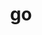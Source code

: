 ---
title: "go"
layout: cache
categories: [package, develop]
meta: {"versions": ["1.22.2", "1.22.4", "1.22.6", "1.23.1"], "compilers": ["gcc@=10.2.1", "gcc@=7.5.0"], "oss": ["centos7", "ubuntu18.04"], "platforms": ["linux"], "targets": ["x86_64_v3"], "stacks": ["developer-tools", "developer-tools-manylinux2014", "root"], "num_specs": 10, "num_specs_by_stack": {"root": 10, "developer-tools-manylinux2014": 6, "developer-tools": 4}}
spec_details: [{"hash": "cfx2r6guplwfd2n76mm7ps3ohhtvj5wx", "compiler": "gcc@=10.2.1", "versions": ["1.23.1"], "os": "centos7", "platform": "linux", "target": "x86_64_v3", "variants": ["build_system=generic"], "stacks": ["root", "developer-tools-manylinux2014"], "size": "-", "tarball": "https://binaries.spack.io/develop/build_cache/linux-centos7-x86_64_v3/gcc-10.2.1/go-1.23.1/linux-centos7-x86_64_v3-gcc-10.2.1-go-1.23.1-cfx2r6guplwfd2n76mm7ps3ohhtvj5wx.spack"}, {"hash": "uqqmfcbhd3uzbihkojmpvwmgwnpsnfmh", "compiler": "gcc@=10.2.1", "versions": ["1.22.6"], "os": "centos7", "platform": "linux", "target": "x86_64_v3", "variants": ["build_system=generic"], "stacks": ["root", "developer-tools-manylinux2014"], "size": "-", "tarball": "https://binaries.spack.io/develop/build_cache/linux-centos7-x86_64_v3/gcc-10.2.1/go-1.22.6/linux-centos7-x86_64_v3-gcc-10.2.1-go-1.22.6-uqqmfcbhd3uzbihkojmpvwmgwnpsnfmh.spack"}, {"hash": "awhtqxmoxeg7ktvq36nzuxbzv2zgvvw4", "compiler": "gcc@=10.2.1", "versions": ["1.23.1"], "os": "centos7", "platform": "linux", "target": "x86_64_v3", "variants": ["build_system=generic"], "stacks": ["root", "developer-tools-manylinux2014"], "size": "-", "tarball": "https://binaries.spack.io/develop/build_cache/linux-centos7-x86_64_v3/gcc-10.2.1/go-1.23.1/linux-centos7-x86_64_v3-gcc-10.2.1-go-1.23.1-awhtqxmoxeg7ktvq36nzuxbzv2zgvvw4.spack"}, {"hash": "hdnhemj4wfpssmdlsjuc3njhgxotk6ud", "compiler": "gcc@=10.2.1", "versions": ["1.23.1"], "os": "centos7", "platform": "linux", "target": "x86_64_v3", "variants": ["build_system=generic"], "stacks": ["root", "developer-tools-manylinux2014"], "size": "-", "tarball": "https://binaries.spack.io/develop/build_cache/linux-centos7-x86_64_v3/gcc-10.2.1/go-1.23.1/linux-centos7-x86_64_v3-gcc-10.2.1-go-1.23.1-hdnhemj4wfpssmdlsjuc3njhgxotk6ud.spack"}, {"hash": "xmszn7geesghiqu3tceasvo4wivrym4p", "compiler": "gcc@=10.2.1", "versions": ["1.22.6"], "os": "centos7", "platform": "linux", "target": "x86_64_v3", "variants": ["build_system=generic"], "stacks": ["root", "developer-tools-manylinux2014"], "size": "-", "tarball": "https://binaries.spack.io/develop/build_cache/linux-centos7-x86_64_v3/gcc-10.2.1/go-1.22.6/linux-centos7-x86_64_v3-gcc-10.2.1-go-1.22.6-xmszn7geesghiqu3tceasvo4wivrym4p.spack"}, {"hash": "6po2llmlccdjrrki5od5l6mrfd3airtv", "compiler": "gcc@=10.2.1", "versions": ["1.23.1"], "os": "centos7", "platform": "linux", "target": "x86_64_v3", "variants": ["build_system=generic"], "stacks": ["root", "developer-tools-manylinux2014"], "size": "-", "tarball": "https://binaries.spack.io/develop/build_cache/linux-centos7-x86_64_v3/gcc-10.2.1/go-1.23.1/linux-centos7-x86_64_v3-gcc-10.2.1-go-1.23.1-6po2llmlccdjrrki5od5l6mrfd3airtv.spack"}, {"hash": "a55mtjarmizbvxzj37q6zrbky6ztjlrm", "compiler": "gcc@=7.5.0", "versions": ["1.22.2"], "os": "ubuntu18.04", "platform": "linux", "target": "x86_64_v3", "variants": ["build_system=generic"], "stacks": ["root", "developer-tools"], "size": "-", "tarball": "https://binaries.spack.io/develop/build_cache/linux-ubuntu18.04-x86_64_v3/gcc-7.5.0/go-1.22.2/linux-ubuntu18.04-x86_64_v3-gcc-7.5.0-go-1.22.2-a55mtjarmizbvxzj37q6zrbky6ztjlrm.spack"}, {"hash": "sstmwfuct523c3o2rlsbxjq7oofuct26", "compiler": "gcc@=7.5.0", "versions": ["1.22.2"], "os": "ubuntu18.04", "platform": "linux", "target": "x86_64_v3", "variants": ["build_system=generic"], "stacks": ["root", "developer-tools"], "size": "-", "tarball": "https://binaries.spack.io/develop/build_cache/linux-ubuntu18.04-x86_64_v3/gcc-7.5.0/go-1.22.2/linux-ubuntu18.04-x86_64_v3-gcc-7.5.0-go-1.22.2-sstmwfuct523c3o2rlsbxjq7oofuct26.spack"}, {"hash": "xrpun7jptx2g76vvcw7ucti53kgrldor", "compiler": "gcc@=7.5.0", "versions": ["1.22.2"], "os": "ubuntu18.04", "platform": "linux", "target": "x86_64_v3", "variants": ["build_system=generic"], "stacks": ["root", "developer-tools"], "size": "-", "tarball": "https://binaries.spack.io/develop/build_cache/linux-ubuntu18.04-x86_64_v3/gcc-7.5.0/go-1.22.2/linux-ubuntu18.04-x86_64_v3-gcc-7.5.0-go-1.22.2-xrpun7jptx2g76vvcw7ucti53kgrldor.spack"}, {"hash": "p5xlsoqvvi4tp2cfmhiugsl5jeydkm26", "compiler": "gcc@=7.5.0", "versions": ["1.22.4"], "os": "ubuntu18.04", "platform": "linux", "target": "x86_64_v3", "variants": ["build_system=generic"], "stacks": ["root", "developer-tools"], "size": "-", "tarball": "https://binaries.spack.io/develop/build_cache/linux-ubuntu18.04-x86_64_v3/gcc-7.5.0/go-1.22.4/linux-ubuntu18.04-x86_64_v3-gcc-7.5.0-go-1.22.4-p5xlsoqvvi4tp2cfmhiugsl5jeydkm26.spack"}]
---